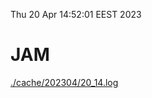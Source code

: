 Thu 20 Apr 14:52:01 EEST 2023
# JAM
<a href='./cache/202304/20_14.log'>./cache/202304/20_14.log</a>
